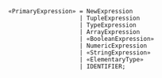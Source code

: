 <!-- This file is generated automatically by infrastructure scripts. Please don't edit by hand. -->

```{ .ebnf .slang-ebnf #PrimaryExpression }
«PrimaryExpression» = NewExpression
                    | TupleExpression
                    | TypeExpression
                    | ArrayExpression
                    | «BooleanExpression»
                    | NumericExpression
                    | «StringExpression»
                    | «ElementaryType»
                    | IDENTIFIER;
```
